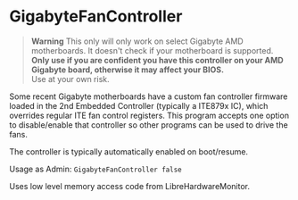 ﻿# GigabyteFanController

> **Warning**
> This only will only work on select Gigabyte AMD motherboards. It doesn't check if your motherboard is supported.<br>
> **Only use if you are confident you have this controller on your AMD Gigabyte board, otherwise it may affect your BIOS.**<br>
> Use at your own risk.

Some recent Gigabyte motherboards have a custom fan controller firmware loaded in the 2nd Embedded Controller (typically a ITE879x IC), which overrides regular ITE fan control registers. This program accepts one option to disable/enable that controller so other programs can be used to drive the fans.

The controller is typically automatically enabled on boot/resume.

Usage as Admin:
```GigabyteFanController false```

Uses low level memory access code from LibreHardwareMonitor.

